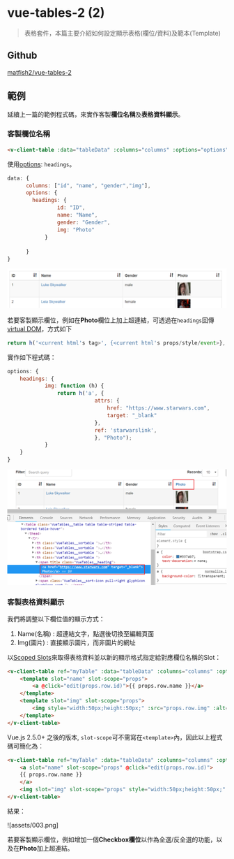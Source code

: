 # vue-tables-2 (2)

> 表格套件，本篇主要介紹如何設定顯示表格(欄位/資料)及範本(Template)

## Github

[matfish2/vue-tables-2](https://github.com/matfish2/vue-tables-2)


## 範例

延續上一篇的範例程式碼，來實作客製**欄位名稱**及**表格資料顯示**。


### 客製欄位名稱

```html
<v-client-table :data="tableData" :columns="columns" :options="options"></v-client-table>
```

使用[options](https://github.com/matfish2/vue-tables-2#options): `headings`。


```javascript
data: {
      columns: ["id", "name", "gender","img"],
      options: {
        headings: {
                id: "ID",
                name: "Name",
                gender: "Gender",
                img: "Photo"
            }
 
      }
}
```

![](assets/001.png)



若要客製顯示欄位，例如在**Photo**欄位上加上超連結，可透過在`headings`回傳[virtual DOM](https://github.com/snabbdom/snabbdom)，方式如下

```javascript
return h('<current html's tag>', {<current html's props/style/event>}, [<inner html's h(...)> or value])
```

實作如下程式碼：

```javascript
options: {
    headings: {
            img: function (h) {
                return h('a', {
                            attrs: {
                                href: "https://www.starwars.com",
                                target: "_blank"
                            },
                            ref: 'starwarslink',
                            }, "Photo");
            }
    }
}
```

![](assets/002.png)



### 客製表格資料顯示

我們將調整以下欄位值的顯示方式：
1. Name(名稱) : 超連結文字，點選後切換至編輯頁面
2. Img(圖片) : 直接顯示圖片，而非圖片的網址

以[Scoped Slots](https://vuejs.org/v2/guide/components-slots.html#Scoped-Slots)來取得表格資料並以新的顯示格式指定給對應欄位名稱的Slot：

```html
<v-client-table ref="myTable" :data="tableData" :columns="columns" :options="options">
    <template slot="name" slot-scope="props">
        <a @click="edit(props.row.id)">{{ props.row.name }}</a>
    </template>
    <template slot="img" slot-scope="props">
        <img style="width:50px;height:50px;" :src="props.row.img" :alt="props.row.name" />
    </template>
</v-client-table>
```

Vue.js 2.5.0+ 之後的版本, `slot-scope`可不需寫在`<template>`內，因此以上程式碼可簡化為︰

```html
<v-client-table ref="myTable" :data="tableData" :columns="columns" :options="options">
    <a slot="name" slot-scope="props" @click="edit(props.row.id)">
    {{ props.row.name }}
    </a>
    <img slot="img" slot-scope="props" style="width:50px;height:50px;" :src="props.row.img" :alt="props.row.name" />
</v-client-table>
```

結果：

![assets/003.png]


若要客製顯示欄位，例如增加一個**Checkbox欄位**以作為全選/反全選的功能，以及在**Photo**加上超連結。